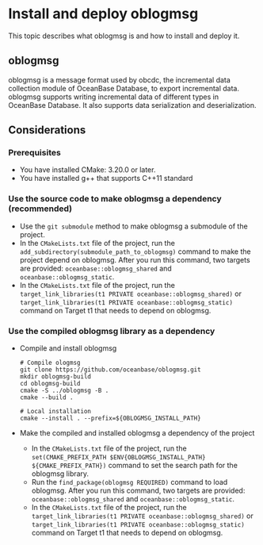 # Install and deploy oblogmsg

This topic describes what oblogmsg is and how to install and deploy it. 

## oblogmsg

oblogmsg is a message format used by obcdc, the incremental data collection module of OceanBase Database, to export incremental data. oblogmsg supports writing incremental data of different types in OceanBase Database. It also supports data serialization and deserialization. 

## Considerations

### Prerequisites

* You have installed CMake: 3.20.0 or later.
* You have installed g++ that supports C++11 standard

### Use the source code to make oblogmsg a dependency (recommended)

* Use the `git submodule` method to make oblogmsg a submodule of the project. 
* In the `CMakeLists.txt` file of the project, run the `add_subdirectory(submodule_path_to_oblogmsg)` command to make the project depend on oblogmsg. After you run this command, two targets are provided: `oceanbase::oblogmsg_shared` and `oceanbase::oblogmsg_static`. 
* In the `CMakeLists.txt` file of the project, run the `target_link_libraries(t1 PRIVATE oceanbase::oblogmsg_shared)` or `target_link_libraries(t1 PRIVATE oceanbase::oblogmsg_static)` command on Target t1 that needs to depend on oblogmsg. 

### Use the compiled oblogmsg library as a dependency

* Compile and install oblogmsg

   ```unknow
   # Compile ologmsg
   git clone https://github.com/oceanbase/oblogmsg.git
   mkdir oblogmsg-build
   cd oblogmsg-build
   cmake -S ../oblogmsg -B .
   cmake --build .

   # Local installation
   cmake --install . --prefix=${OBLOGMSG_INSTALL_PATH}
   ```

* Make the compiled and installed oblogmsg a dependency of the project

   * In the `CMakeLists.txt` file of the project, run the `set(CMAKE_PREFIX_PATH $ENV{OBLOGMSG_INSTALL_PATH} ${CMAKE_PREFIX_PATH})` command to set the search path for the oblogmsg library. 
   * Run the `find_package(oblogmsg REQUIRED)` command to load oblogmsg. After you run this command, two targets are provided: `oceanbase::oblogmsg_shared` and `oceanbase::oblogmsg_static`. 
   * In the `CMakeLists.txt` file of the project, run the `target_link_libraries(t1 PRIVATE oceanbase::oblogmsg_shared)` or `target_link_libraries(t1 PRIVATE oceanbase::oblogmsg_static)` command on Target t1 that needs to depend on oblogmsg. 
